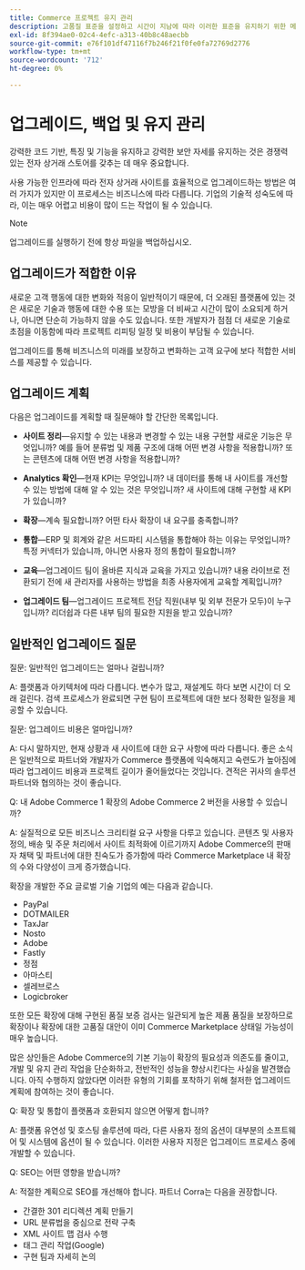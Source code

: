 ```yaml
---
title: Commerce 프로젝트 유지 관리
description: 고품질 표준을 설정하고 시간이 지남에 따라 이러한 표준을 유지하기 위한 메커니즘을 수립합니다.
exl-id: 8f394ae0-02c4-4efc-a313-40b8c48aecbb
source-git-commit: e76f101df47116f7b246f21f0fe0fa72769d2776
workflow-type: tm+mt
source-wordcount: '712'
ht-degree: 0%

---
```


# 업그레이드, 백업 및 유지 관리

강력한 코드 기반, 특징 및 기능을 유지하고 강력한 보안 자세를 유지하는 것은 경쟁력 있는 전자 상거래 스토어를 갖추는 데 매우 중요합니다.

사용 가능한 인프라에 따라 전자 상거래 사이트를 효율적으로 업그레이드하는 방법은 여러 가지가 있지만 이 프로세스는 비즈니스에 따라 다릅니다. 기업의 기술적 성숙도에 따라, 이는 매우 어렵고 비용이 많이 드는 작업이 될 수 있습니다.

>[!NOTE]
>
>업그레이드를 실행하기 전에 항상 파일을 백업하십시오.

## 업그레이드가 적합한 이유

새로운 고객 행동에 대한 변화와 적응이 일반적이기 때문에, 더 오래된 플랫폼에 있는 것은 새로운 기술과 행동에 대한 수용 또는 모방을 더 비싸고 시간이 많이 소요되게 하거나, 아니면 단순히 가능하지 않을 수도 있습니다. 또한 개발자가 점점 더 새로운 기술로 초점을 이동함에 따라 프로젝트 리피팅 일정 및 비용이 부담될 수 있습니다.

업그레이드를 통해 비즈니스의 미래를 보장하고 변화하는 고객 요구에 보다 적합한 서비스를 제공할 수 있습니다.

## 업그레이드 계획

다음은 업그레이드를 계획할 때 질문해야 할 간단한 목록입니다.

- **사이트 정리**—유지할 수 있는 내용과 변경할 수 있는 내용 구현할 새로운 기능은 무엇입니까? 예를 들어 분류법 및 제품 구조에 대해 어떤 변경 사항을 적용합니까? 또는 콘텐츠에 대해 어떤 변경 사항을 적용합니까?

- **Analytics 확인**—현재 KPI는 무엇입니까? 내 데이터를 통해 내 사이트를 개선할 수 있는 방법에 대해 알 수 있는 것은 무엇입니까? 새 사이트에 대해 구현할 새 KPI가 있습니까?

- **확장**—계속 필요합니까? 어떤 타사 확장이 내 요구를 충족합니까?

- **통합**—ERP 및 회계와 같은 서드파티 시스템을 통합해야 하는 이유는 무엇입니까? 특정 커넥터가 있습니까, 아니면 사용자 정의 통합이 필요합니까?

- **교육**—업그레이드 팀이 올바른 지식과 교육을 가지고 있습니까? 내용
라이브로 전환되기 전에 새 관리자를 사용하는 방법을 최종 사용자에게 교육할 계획입니까?

- **업그레이드 팀**—업그레이드 프로젝트 전담 직원(내부 및 외부 전문가 모두)이 누구입니까? 리더쉽과 다른 내부 팀의 필요한 지원을 받고 있습니까?

## 일반적인 업그레이드 질문

질문: 일반적인 업그레이드는 얼마나 걸립니까?

A: 플랫폼과 아키텍처에 따라 다릅니다. 변수가 많고, 재설계도 하다 보면 시간이 더 오래 걸린다. 검색 프로세스가 완료되면 구현 팀이 프로젝트에 대한 보다 정확한 일정을 제공할 수 있습니다.


질문: 업그레이드 비용은 얼마입니까?

A: 다시 말하지만, 현재 상황과 새 사이트에 대한 요구 사항에 따라 다릅니다. 좋은 소식은 일반적으로 파트너와 개발자가 Commerce 플랫폼에 익숙해지고 숙련도가 높아짐에 따라 업그레이드 비용과 프로젝트 길이가 줄어들었다는 것입니다. 견적은 귀사의 솔루션 파트너와 협의하는 것이 좋습니다.

Q: 내 Adobe Commerce 1 확장의 Adobe Commerce 2 버전을 사용할 수 있습니까?

A: 실질적으로 모든 비즈니스 크리티컬 요구 사항을 다루고 있습니다. 콘텐츠 및 사용자 정의, 배송 및 주문 처리에서 사이트 최적화에 이르기까지 Adobe Commerce의 판매자 채택 및 파트너에 대한 친숙도가 증가함에 따라 Commerce Marketplace 내 확장의 수와 다양성이 크게 증가했습니다.

확장을 개발한 주요 글로벌 기술 기업의 예는 다음과 같습니다.

- PayPal
- DOTMAILER
- TaxJar
- Nosto
- Adobe
- Fastly
- 정점
- 아마스티
- 셀레브로스
- Logicbroker

또한 모든 확장에 대해 구현된 품질 보증 검사는 일관되게 높은 제품 품질을 보장하므로 확장이나 확장에 대한 고품질 대안이 이미 Commerce Marketplace 상태일 가능성이 매우 높습니다.

많은 상인들은 Adobe Commerce의 기본 기능이 확장의 필요성과 의존도를 줄이고, 개발 및 유지 관리 작업을 단순화하고, 전반적인 성능을 향상시킨다는 사실을 발견했습니다. 아직 수행하지 않았다면 이러한 유형의 기회를 포착하기 위해 철저한 업그레이드 계획에 참여하는 것이 좋습니다.

Q: 확장 및 통합이 플랫폼과 호환되지 않으면 어떻게 합니까?

A: 플랫폼 유연성 및 호스팅 솔루션에 따라, 다른 사용자 정의 옵션이 대부분의 소프트웨어 및 시스템에 옵션이 될 수 있습니다. 이러한 사용자 지정은 업그레이드 프로세스 중에 개발할 수 있습니다.


Q: SEO는 어떤 영향을 받습니까?

A: 적절한 계획으로 SEO를 개선해야 합니다. 파트너 Corra는 다음을 권장합니다.

- 간결한 301 리디렉션 계획 만들기
- URL 분류법을 중심으로 전략 구축
- XML 사이트 맵 검사 수행
- 태그 관리 작업(Google)
- 구현 팀과 자세히 논의
